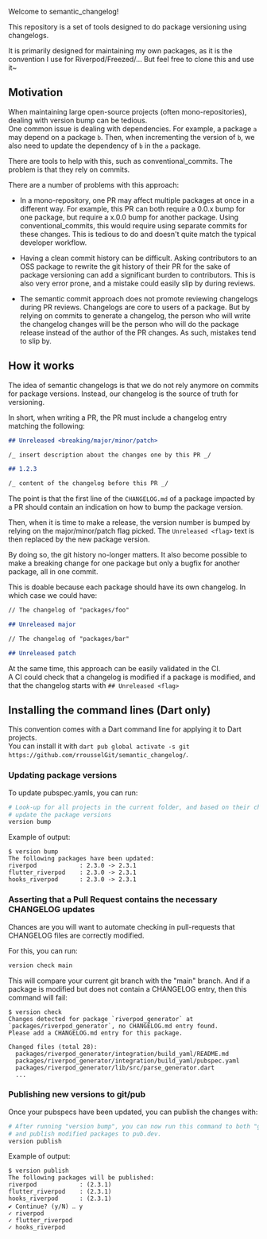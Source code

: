 Welcome to semantic_changelog!

This repository is a set of tools designed to do package versioning using changelogs.

It is primarily designed for maintaining my own packages, as it is the convention
I use for Riverpod/Freezed/...
But feel free to clone this and use it~

## Motivation

When maintaining large open-source projects (often mono-repositories), dealing
with version bump can be tedious.  
One common issue is dealing with dependencies. For example, a package `a` may
depend on a package `b`. Then, when incrementing the version of `b`, we also need to
update the dependency of `b` in the `a` package.

There are tools to help with this, such as conventional_commits. The problem is
that they rely on commits.

There are a number of problems with this approach:

- In a mono-repository, one PR may affect multiple packages at once in a different way.
  For example, this PR can both require a 0.0.x bump for one package, but
  require a x.0.0 bump for another package.
  Using conventional_commits, this would require using separate commits for these changes.
  This is tedious to do and doesn't quite match the typical developer workflow.

- Having a clean commit history can be difficult.
  Asking contributors to an OSS package to rewrite the git history of their PR
  for the sake of package versioning can add a significant burden to contributors.
  This is also very error prone, and a mistake could easily slip by during reviews.

- The semantic commit approach does not promote reviewing changelogs during PR reviews.
  Changelogs are core to users of a package. But by relying on commits to generate a
  changelog, the person who will write the changelog changes will be the person who
  will do the package release instead of the author of the PR changes.
  As such, mistakes tend to slip by.

## How it works

The idea of semantic changelogs is that we do not rely anymore on commits for
package versions. Instead, our changelog is the source of truth for versioning.

In short, when writing a PR, the PR must include a changelog entry matching
the following:

```md
## Unreleased <breaking/major/minor/patch>

/_ insert description about the changes one by this PR _/

## 1.2.3

/_ content of the changelog before this PR _/
```

The point is that the first line of the `CHANGELOG.md` of a package impacted
by a PR should contain an indication on how to bump the package version.

Then, when it is time to make a release, the version number is bumped
by relying on the major/minor/patch flag picked. The `Unreleased <flag>` text
is then replaced by the new package version.

By doing so, the git history no-longer matters. It also become possible to
make a breaking change for one package but only a bugfix for another package,
all in one commit.

This is doable because each package should have its own changelog. In which case
we could have:

```md
// The changelog of "packages/foo"

## Unreleased major
```

```md
// The changelog of "packages/bar"

## Unreleased patch
```

At the same time, this approach can be easily validated in the CI.  
A CI could check that a changelog is modified if a package is modified,
and that the changelog starts with `## Unreleased <flag>`

## Installing the command lines (Dart only)

This convention comes with a Dart command line for applying it to Dart projects.  
You can install it with `dart pub global activate -s git https://github.com/rrousselGit/semantic_changelog/`.

### Updating package versions

To update pubspec.yamls, you can run:

```sh
# Look-up for all projects in the current folder, and based on their changelog
# update the package versions
version bump
```

Example of output:

```
$ version bump
The following packages have been updated:
riverpod            : 2.3.0 -> 2.3.1
flutter_riverpod    : 2.3.0 -> 2.3.1
hooks_riverpod      : 2.3.0 -> 2.3.1
```

### Asserting that a Pull Request contains the necessary CHANGELOG updates

Chances are you will want to automate checking in pull-requests that
CHANGELOG files are correctly modified.

For this, you can run:

```sh
version check main
```

This will compare your current git branch with the "main" branch.
And if a package is modified but does not contain a CHANGELOG entry,
then this command will fail:

```
$ version check
Changes detected for package `riverpod_generator` at `packages/riverpod_generator`, no CHANGELOG.md entry found.
Please add a CHANGELOG.md entry for this package.

Changed files (total 28):
  packages/riverpod_generator/integration/build_yaml/README.md
  packages/riverpod_generator/integration/build_yaml/pubspec.yaml
  packages/riverpod_generator/lib/src/parse_generator.dart
  ...
```

### Publishing new versions to git/pub

Once your pubspecs have been updated, you can publish the changes with:

```sh
# After running "version bump", you can now run this command to both "git tag"
# and publish modified packages to pub.dev.
version publish
```

Example of output:

```
$ version publish
The following packages will be published:
riverpod            : (2.3.1)
flutter_riverpod    : (2.3.1)
hooks_riverpod      : (2.3.1)
✔ Continue? (y/N) ‥ y
✓ riverpod
✓ flutter_riverpod
✓ hooks_riverpod
```
